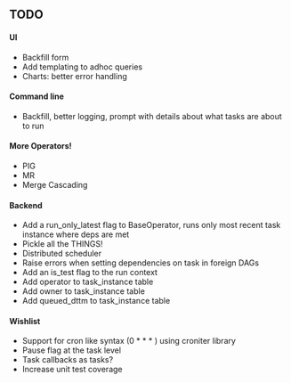 TODO
-----
#### UI
* Backfill form
* Add templating to adhoc queries
* Charts: better error handling

#### Command line
* Backfill, better logging, prompt with details about what tasks are about to run

#### More Operators!
* PIG
* MR
* Merge Cascading

#### Backend
* Add a run_only_latest flag to BaseOperator, runs only most recent task instance where deps are met
* Pickle all the THINGS!
* Distributed scheduler
* Raise errors when setting dependencies on task in foreign DAGs
* Add an is_test flag to the run context
* Add operator to task_instance table
* Add owner to task_instance table
* Add queued_dttm to task_instance table

#### Wishlist
* Support for cron like syntax (0 * * * ) using croniter library
* Pause flag at the task level
* Task callbacks as tasks?
* Increase unit test coverage
